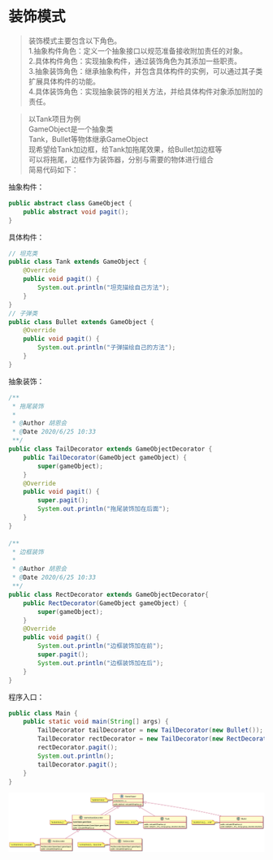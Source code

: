 # 装饰模式

> 装饰模式主要包含以下角色。    
1.抽象构件角色：定义一个抽象接口以规范准备接收附加责任的对象。     
2.具体构件角色：实现抽象构件，通过装饰角色为其添加一些职责。    
3.抽象装饰角色：继承抽象构件，并包含具体构件的实例，可以通过其子类扩展具体构件的功能。     
4.具体装饰角色：实现抽象装饰的相关方法，并给具体构件对象添加附加的责任。    

> 以Tank项目为例    
GameObject是一个抽象类     
Tank，Bullet等物体继承GameObject     
现希望给Tank加边框，给Tank加拖尾效果，给Bullet加边框等    
可以将拖尾，边框作为装饰器，分别与需要的物体进行组合     
简易代码如下：
    
抽象构件：     
```java
public abstract class GameObject {
    public abstract void pagit();
}
```
具体构件：    
```java
// 坦克类
public class Tank extends GameObject {
    @Override
    public void pagit() {
        System.out.println("坦克描绘自己方法");
    }
}
// 子弹类
public class Bullet extends GameObject {
    @Override
    public void pagit() {
        System.out.println("子弹描绘自己的方法");
    }
}
```
抽象装饰：     
```java
/**
 * 拖尾装饰
 *
 * @Author 胡恩会
 * @Date 2020/6/25 10:33
 **/
public class TailDecorator extends GameObjectDecorator {
    public TailDecorator(GameObject gameObject) {
        super(gameObject);
    }
    @Override
    public void pagit() {
        super.pagit();
        System.out.println("拖尾装饰加在后面");
    }
}

/**
 * 边框装饰
 *
 * @Author 胡恩会
 * @Date 2020/6/25 10:33
 **/
public class RectDecorator extends GameObjectDecorator{
    public RectDecorator(GameObject gameObject) {
        super(gameObject);
    }
    @Override
    public void pagit() {
        System.out.println("边框装饰加在前");
        super.pagit();
        System.out.println("边框装饰加在后");
    }
}
```
程序入口：    
```java
public class Main {
    public static void main(String[] args) {
        TailDecorator tailDecorator = new TailDecorator(new Bullet());
        TailDecorator rectDecorator = new TailDecorator(new RectDecorator(new Tank()));
        rectDecorator.pagit();
        System.out.println();
        tailDecorator.pagit();
    }
}
```



![Alt](./img/Decorator.png) 
